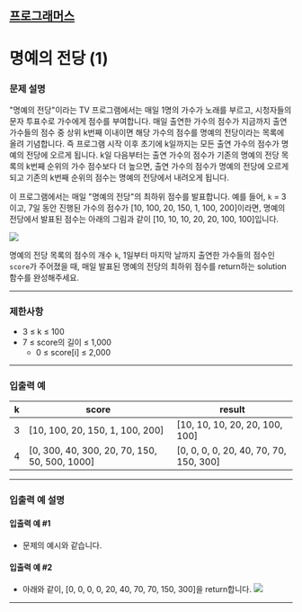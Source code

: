 ## [프로그래머스](https://school.programmers.co.kr/learn/courses/30/lessons/138477)

# 명예의 전당 (1)

### 문제 설명

"명예의 전당"이라는 TV 프로그램에서는 매일 1명의 가수가 노래를 부르고, 시청자들의 문자 투표수로 가수에게 점수를 부여합니다. 매일 출연한 가수의 점수가 지금까지 출연 가수들의 점수 중 상위 k번째 이내이면 해당
가수의 점수를 명예의 전당이라는 목록에 올려 기념합니다. 즉 프로그램 시작 이후 초기에 k일까지는 모든 출연 가수의 점수가 명예의 전당에 오르게 됩니다. k일 다음부터는 출연 가수의 점수가 기존의 명예의 전당 목록의
k번째 순위의 가수 점수보다 더 높으면, 출연 가수의 점수가 명예의 전당에 오르게 되고 기존의 k번째 순위의 점수는 명예의 전당에서 내려오게 됩니다.

이 프로그램에서는 매일 "명예의 전당"의 최하위 점수를 발표합니다. 예를 들어, `k` = 3이고, 7일 동안 진행된 가수의 점수가 [10, 100, 20, 150, 1, 100, 200]이라면, 명예의 전당에서
발표된 점수는 아래의 그림과 같이 [10, 10, 10, 20, 20, 100, 100]입니다.

<img src="https://grepp-programmers.s3.ap-northeast-2.amazonaws.com/files/production/b0893853-7471-47c0-b7e5-1e8b46002810/%EA%B7%B8%EB%A6%BC1.png">

명예의 전당 목록의 점수의 개수 `k`, 1일부터 마지막 날까지 출연한 가수들의 점수인 `score`가 주어졌을 때, 매일 발표된 명예의 전당의 최하위 점수를 return하는 solution 함수를 완성해주세요.

---

### 제한사항

- 3 ≤ k ≤ 100
- 7 ≤ score의 길이 ≤ 1,000
    - 0 ≤ score[i] ≤ 2,000

---

### 입출력 예

| k	 | score	                                         | result                                 |
|----|------------------------------------------------|----------------------------------------|
| 3	 | [10, 100, 20, 150, 1, 100, 200]	               | [10, 10, 10, 20, 20, 100, 100]         |
| 4	 | [0, 300, 40, 300, 20, 70, 150, 50, 500, 1000]	 | [0, 0, 0, 0, 20, 40, 70, 70, 150, 300] |

---

### 입출력 예 설명

#### 입출력 예 #1

- 문제의 예시와 같습니다.

#### 입출력 예 #2

- 아래와 같이, [0, 0, 0, 0, 20, 40, 70, 70, 150, 300]을 return합니다.
  <img src="https://grepp-programmers.s3.ap-northeast-2.amazonaws.com/files/production/5175c32d-44d7-4b13-be47-360bbe6a553c/%EA%B7%B8%EB%A6%BC2.png">

---
